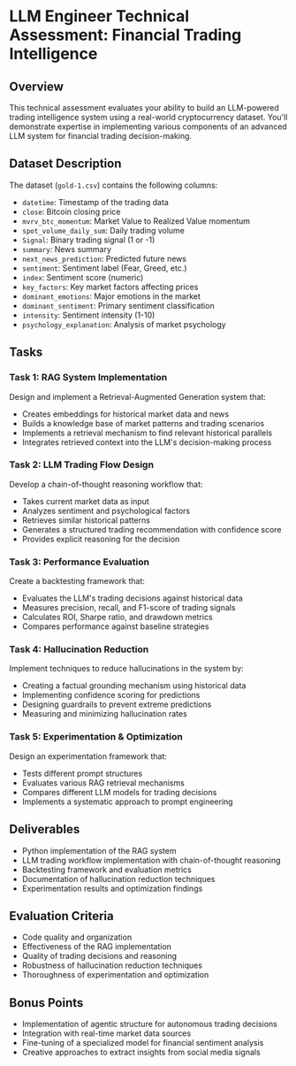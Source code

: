 # LLM Engineer Technical Assessment: Financial Trading Intelligence

## Overview
This technical assessment evaluates your ability to build an LLM-powered trading intelligence system using a real-world cryptocurrency dataset. You'll demonstrate expertise in implementing various components of an advanced LLM system for financial trading decision-making.

## Dataset Description
The dataset (`gold-1.csv`) contains the following columns:
- `datetime`: Timestamp of the trading data
- `close`: Bitcoin closing price
- `mvrv_btc_momentum`: Market Value to Realized Value momentum
- `spot_volume_daily_sum`: Daily trading volume
- `Signal`: Binary trading signal (1 or -1)
- `summary`: News summary
- `next_news_prediction`: Predicted future news
- `sentiment`: Sentiment label (Fear, Greed, etc.)
- `index`: Sentiment score (numeric)
- `key_factors`: Key market factors affecting prices
- `dominant_emotions`: Major emotions in the market
- `dominant_sentiment`: Primary sentiment classification
- `intensity`: Sentiment intensity (1-10)
- `psychology_explanation`: Analysis of market psychology

## Tasks

### Task 1: RAG System Implementation
Design and implement a Retrieval-Augmented Generation system that:
- Creates embeddings for historical market data and news
- Builds a knowledge base of market patterns and trading scenarios
- Implements a retrieval mechanism to find relevant historical parallels
- Integrates retrieved context into the LLM's decision-making process

### Task 2: LLM Trading Flow Design
Develop a chain-of-thought reasoning workflow that:
- Takes current market data as input
- Analyzes sentiment and psychological factors
- Retrieves similar historical patterns
- Generates a structured trading recommendation with confidence score
- Provides explicit reasoning for the decision

### Task 3: Performance Evaluation
Create a backtesting framework that:
- Evaluates the LLM's trading decisions against historical data
- Measures precision, recall, and F1-score of trading signals
- Calculates ROI, Sharpe ratio, and drawdown metrics
- Compares performance against baseline strategies

### Task 4: Hallucination Reduction
Implement techniques to reduce hallucinations in the system by:
- Creating a factual grounding mechanism using historical data
- Implementing confidence scoring for predictions
- Designing guardrails to prevent extreme predictions
- Measuring and minimizing hallucination rates

### Task 5: Experimentation & Optimization
Design an experimentation framework that:
- Tests different prompt structures
- Evaluates various RAG retrieval mechanisms
- Compares different LLM models for trading decisions
- Implements a systematic approach to prompt engineering

## Deliverables
- Python implementation of the RAG system
- LLM trading workflow implementation with chain-of-thought reasoning
- Backtesting framework and evaluation metrics
- Documentation of hallucination reduction techniques
- Experimentation results and optimization findings

## Evaluation Criteria
- Code quality and organization
- Effectiveness of the RAG implementation
- Quality of trading decisions and reasoning
- Robustness of hallucination reduction techniques
- Thoroughness of experimentation and optimization

## Bonus Points
- Implementation of agentic structure for autonomous trading decisions
- Integration with real-time market data sources
- Fine-tuning of a specialized model for financial sentiment analysis
- Creative approaches to extract insights from social media signals
